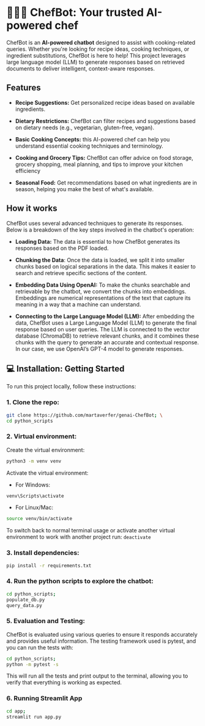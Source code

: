 # 🧑🏽‍🍳 ChefBot: Your trusted AI-powered chef

ChefBot is an **AI-powered chatbot** designed to assist with cooking-related queries. Whether you're looking for recipe ideas, cooking techniques, or ingredient substitutions, ChefBot is here to help! This project leverages large language model (LLM) to generate responses based on retrieved documents to deliver intelligent, context-aware responses.

## Features

- **Recipe Suggestions:** Get personalized recipe ideas based on available ingredients.

- **Dietary Restrictions:** ChefBot can filter recipes and suggestions based on dietary needs (e.g., vegetarian, gluten-free, vegan).

- **Basic Cooking Concepts:** this AI-powered chef can help you understand essential cooking techniques and terminology.

- **Cooking and Grocery Tips:** ChefBot can offer advice on food storage, grocery shopping, meal planning, and tips to improve your kitchen efficiency

- **Seasonal Food:** Get recommendations based on what ingredients are in season, helping you make the best of what's available.

## How it works
ChefBot uses several advanced techniques to generate its responses. Below is a breakdown of the key steps involved in the chatbot's operation:

- **Loading Data:** The data is essential to how ChefBot generates its responses based on the PDF loaded.

- **Chunking the Data**: Once the data is loaded, we split it into smaller chunks based on logical separations in the data. This makes it easier to search and retrieve specific sections of the content.

- **Embedding Data Using OpenAI:** To make the chunks searchable and retrievable by the chatbot, we convert the chunks into embeddings. Embeddings are numerical representations of the text that capture its meaning in a way that a machine can understand.

- **Connecting to the Large Language Model (LLM):** After embedding the data, ChefBot uses a Large Language Model (LLM) to generate the final response based on user queries. The LLM is connected to the vector database (ChromaDB) to retrieve relevant chunks, and it combines these chunks with the query to generate an accurate and contextual response. In our case, we use OpenAI’s GPT-4 model to generate responses.


## 💻 Installation: Getting Started

To run this project locally, follow these instructions:

### 1. **Clone the repo:**

```bash
git clone https://github.com/martaverfer/genai-ChefBot; \
cd python_scripts
```

### 2. **Virtual environment:**

Create the virtual environment: 
```bash
python3 -m venv venv
```

Activate the virtual environment:

- For Windows: 
```bash
venv\Scripts\activate
```

- For Linux/Mac: 
```bash
source venv/bin/activate
```

To switch back to normal terminal usage or activate another virtual environment to work with another project run:
```deactivate```

### 3. **Install dependencies:**

```bash
pip install -r requirements.txt
```

### 4. **Run the python scripts to explore the chatbot:**
```bash
cd python_scripts; 
populate_db.py
query_data.py
```

### 5. **Evaluation and Testing:**
ChefBot is evaluated using various queries to ensure it responds accurately and provides useful information. The testing framework used is pytest, and you can run the tests with:
``` bash
cd python_scripts; 
python -m pytest -s
```
This will run all the tests and print output to the terminal, allowing you to verify that everything is working as expected.

### 6. **Running Streamlit App**
```bash
cd app; 
streamlit run app.py
```